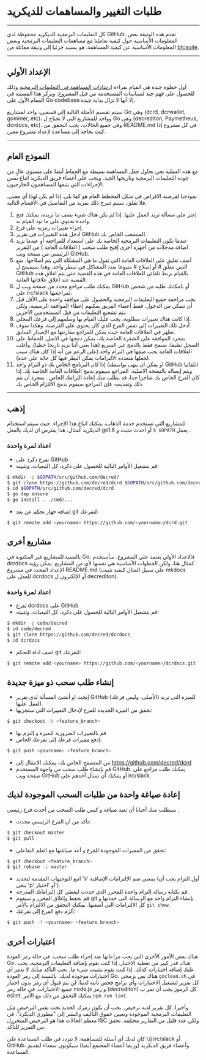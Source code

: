 # طلبات التغيير والمساهمات للديكريد 

---

كل التعليمات البرمجية للديكريد محفوظة لدى GitHub. تقدم هذه الوثيقة بعض المعلومات الأساسية حول كيفية تعاملنا مع مساهمات التعليمات البرمجية وبعض المعلومات الأساسية عن كيفية المساهمة. هو يستند جزئيا إلى وثيقة مماثلة من          [btcsuite](https://github.com/btcsuite).

---

## الإعداد الأولي

اول خطوة جيدة هي القيام بقراءة [ إرشادات المساهمة في التعليمات البرمجية](https://github.com/decred/dcrd/blob/master/docs/code_contribution_guidelines.md) وذلك للحصول على فهم جيد لسياسات المستخدمة من قبل
المشروع. ويركز هذا المستند في المقام الأول على Go codebase إلا أنها لا تزال بداية جيدة.

سيتم تقسيم الأمثلة التالية إلى قسمين، واحد لمشاريع Go وهي (dcrd, dcrwallet, gominer, etc)، وواحد للمشاريع التي لا تحتاج ل Go وهي (decrediton, Paymetheus, dcrdocs, etc). وفي جميع الحالات، يجب التحقق من README.md في كل مشروع إذا كنت بحاجة إلى مساعدة لإعداد مشروع معين.

---

## النموذج العام

مع هذه العملية نحن نحاول جعل المساهمة بسيطة مع الحفاظ أيضا على مستوى عالٍ من جودة التعليمات البرمجية وتاريخها الجيد. ويجب على أعضاء فريق الديكريد اتباع نفس الإجراءات التي يتبعها المساهمون الخارجيون.

نموذجنا لقرصنة الاقراص في شكل المخطط العام هو كما يلي. إذا لم يكن لهذا أي معنى، فلا تقلق، سيتم شرح ذلك بمزيد من التفاصيل  في الأقسام التالية.

1. إعثر على مسألة تريد العمل عليها. إذا لم يكن هناك شيء يصف ما تريده،  يمكنك فتح واحدة تحتوي على ما تود القيام به.
1. إجراء تغييرات رمزيه على فرع.
1. ادخل هذه التغييرات في تقرير GitHub المتشعب الخاص بك.
1. عندما تكون التعليمات البرمجية الخاصة بك على استعداد للمراجعة أو عندما تريد اضافة مدخلات من أجهزة أخرى إفتح طلب سحب ( العلاقات العامة ) من التقرير الرئيسي من صفحة ويب GitHub.
1. أضف تعليق على العلاقات العامة التي تقول ما هي المشكلة التي يتم اصلاحها. ضع النص مغلق # أو إصلاح # متبوعا بعدد المشاكل فى سطر واحد. وهذا سيسمح ل GitHub بالقيام بربط تلقائي  للعلاقات العامة في هذه القضية حتى يتم اغلاق هذه القضيه عند اغلاق علاقاتها العامة.
1. يمكنك طلب مراجع محدد من صفحة ويب ل GitHub أو بامكانك طلبه من شخص على irc/slack  لمراجعتها.
1. يجب مراجعة جميع التعليمات البرمجية والحصول على موافقة واحدة على الأقل قبل أن تتمكن من الدخول. فقط أعضاء الفريق يمكنهم إعطاء الموافقة الرسمية، ولكن يتم تشجيع التعليقات من قبل المستخدمين الآخرين.
1. إذا كانت هناك تغييرات مطلوبة، يجب عليك القيام بها وسلمهم إلى فرعك المحلي.
1. أدخل تلك التغييرات إلى نفس الفرع الذي كان يحتوي على القرصنة. وهكذا سوف تظهر في العلاقات العامة  حيث يمكن للمراجع مقارنتها مع الإصدار السابق.
1. بمجرد الموافقة على الشفرة الخاصة بك، يمكن دمجها في الاصل. للحفاظ على السجل نظيفا، نسمح فقط بالدمج غير السريع (هذا يعني أننا نريد تاريخا خطيا).  وأغلب العلاقات العامة يجب ضمها في التزام واحد (على الرغم من أنه إذا كان هناك سبب لجعلها متعددة الالتزامات  يمكن النظر فيها  كل حالة على حدة).
1. إذا كان البرنامج الخاص بك  ذو التزام واحد (او يمكن ان ينهى بواسطة GitHub تلقائيا) ويتم إيصاله بالنسخة الاصلية، المراجع سيقوم بدمج العلاقات العامة الخاصة بك. إذا كان الفرع الخاص بك متاخرا جدا،  قد يطلب منك إعادة التزامك الخاص . بمجرد أن يتم ذلك وتقديمه، فإن المراجع سيقوم بدمج الالتزام الخاص بك.

---

## إذهب

للمشاريع التي تستخدم خدمة الذهاب، يمكنك اتباع هذا الإجراء. حيث سيتم استخدام الديكريد كمثال. هذا يفترض ان لديك بالفعل  go1.6 أو أحدث مثبت و `$ GOPATH` يعمل .

### اعداد لمرة واحدة
- تفرع دكرد على GitHub
- قم بتشغيل الأوامر التالية للحصول على دكرد، كل التبعيات، وتثبيته:

```bash
$ mkdir -p $GOPATH/src/github.com/decred/
$ git clone https://github.com/decred/dcrd $GOPATH/src/github.com/decred/dcrd
$ cd $GOPATH/src/github.com/decred/dcrd
$ go dep ensure
$ go install . ./cmd/...
```

- إضافة جهاز تحكم عن بعد git لتفرعك:

```bash
$ git remote add <yourname> https://github.com/<yourname>/dcrd.git
```

## مشاريع أخرى

بالنسبة للمشاريع غير المكتوبة في Go، فالاعداد الأولي يعتمد على  المشروع. سأستخدم dcrdocs كمثال هنا، ولكن الخطوات الأساسية هي نفسها لأي من المشاريع. يمكن رؤية الإعداد المحدد في مشروع README.md (على سبيل المثال كيفية تثبيت mkdocs للعمل على dcrdocs أو الإلكترون ل decrediton).

### اعداد لمرة واحدة
- تفرع dcrdocs على GitHub
- قم بتشغيل الأوامر التالية للحصول على دكرد، كل التبعيات، وتثبيته:

```bash
$ mkdir -p code/decred
$ cd code/decred
$ git clone https://github.com/decred/dcrdocs
$ cd dcrdocs
```

- اضف اداة التحكم git لتفرعك:

```bash
$ git remote add <yourname> https://github.com/<yourname>/dcrdocs.git
```

## إنشاء طلب سحب ذو ميزة جديدة
- إبحث او أنشئ المسألة لدى تقرير GitHub (الأصلي، وليس فرعك) للميزة التي تريد العمل عليها. 
- تحقق من الميزة الجديدة للفرع لإدخال التغييرات التي ستجريها:

```bash
$ git checkout -b <feature_branch>
```
- قم بالتغييرات الضرورية للميزة و إلتزم بها
- إدفع مميزات فرعك إلى تفرعك الخاص:

```bash
$ git push <yourname> <feature_branch>
```
- من المتصفح الخاص بك، يمكنك الانتقال إلى https://github.com/decred/dcrd
- قم بإنشاء طلب سحب من واجهة المستخدم GitHub. يمكنك طلب مراجع على صفحة ويب GitHub أو يمكنك أن تسأل أحدهم على irc/slack.

## إعادة صياغة واحدة من طلبات السحب الموجودة لديك

سيطلب منك أحيانا أن تعيد صياغة و كبس طلب السحب من أحدث فرع رئيسي .

- تأكد من أن الفرع الرئيسي محدث:

```bash
$ git checkout master
$ git pull
```
- تحقق من المميزات الموجودة للفرع و أعد صياغتها مع العلم التفاعلي:

```bash
$ git checkout <feature_branch>
$ git rebase -i master
```
- اتبع التوجيهات المقدمة لتحديد 's' بمعنى ضم الإلتزامات الإضافية (أول التزام يجب أن يبقى 'p' أو 'اختيار').
- قم بكتابة رسالة إلتزام واحدة للمحرر الذي حددت ليغطي كل إلتزاماتك المدرجة.
- قم بحفظ وإغلاق المحرر و سيقوم git بإنشاء التزام واحد مع الرسالة التي حددتها و كل الالتزامات التي أضفتها.  يمكنك التحقق من الالتزام بالأمر ```git show```.
- ألزم دفع الفرع إلى تفرعك:

```bash
$ git push -f <yourname> <feature_branch>
```

## اعتبارات أخرى

هناك بعض الأمور الأخرى التي يجب مراعاتها عند إجراء طلب سحب. في حالة رمز العودة Go، هناك قدر كبير من تغطية الاختبار. إذا كنت تقوم بإضافة التعليمات البرمجية، يجب عليك إضافة اختبارات كذلك. إذا كنت تقوم بتثبيت شيء ما، يجب التأكد منأنك لا تدمر أي اختبارات موجودة لديك. بالنسبة إلى رمز العودة Go، هناك نص برمجي ```goclean.sh``` في كل تقرير لتشغيل الاختبارات وأي برامج فحص ثابتة لدينا. لن يتم قبول أي رمز بدون اجتياز جميع الاختبارات. في حالة رمز node.js  و رمز (decrediton) كل الرموز يجب أن تمر  ب eslint. يمكنك التحقق من ذلك مع الأمر ```npm run lint```.

وأخيرا، كل تقرير لديه ترخيص. يجب أن يكون رمزك الجديد  تحت نفس الترخيص مثل التعليمات البرمجية الموجودة وتعيين حقوق التأليف والنشر إلى "مطوري الديكرد". في معظم الحالات هذا هو الترخيص المتحررل ISC  ولكن عدد قليل من التقارير مختلفة. تحقق من التقرير للتأكد.

إذا كان لديك أي أسئلة للمساهمة، لا تتردد في طلب المساعدة على irc/slack أو GitHub. وأعضاء فريق الديكريد (وربما أعضاء المجتمع أيضا)  سيكونون سعداء لتقديم المساعدة.
